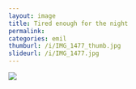 ```yaml
---
layout: image
title: Tired enough for the night
permalink: 
categories: emil
thumburl: /i/IMG_1477_thumb.jpg
slideurl: /i/IMG_1477.jpg 
---
```

![]({{site.url}}/i/IMG_1477.jpg)
